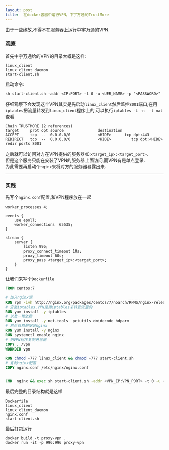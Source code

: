 ```yaml
---
layout: post
title:  在docker容器中运行VPN，中宇万通的TrustMore
---
```

由于一些缘故,不得不在服务器上运行中宇万通的VPN.

### 观察
首先中宇万通给的VPN的目录大概是这样:
```
linux_client
linux_client_daemon
start-client.sh
```
启动命令:
```
sh start-client.sh -addr <IP:PORT> -t 0 -u <UER_NAME> -p "<PASSWORD>"
```
仔细观察下会发现这个VPN其实是先启动`linux_client`然后监控`8001`端口,在用`iptables`把流量转发到`linux_client`程序上的,可以执行`iptables -L -n  -t nat`查看
```
Chain TRUSTMORE (2 references)
target     prot opt source               destination         
ACCEPT     tcp  --  0.0.0.0/0            <HIDE>      tcp dpt:443
REDIRECT   tcp  --  0.0.0.0/0            <HIDE>         tcp dpt:<HIDE> redir ports 8001
```
之后就可以访问对方在VPN提供的服务器如:`<target_ip>:<target_port>`.   
但是这个服务只能在安装了VPN的服务器上面访问,而VPN有是单点登录.  
为此需要再启动个`nginx`来将对方的服务器暴露出来.

---
### 实践
先写个`nginx.conf`配置,和VPN程序放在一起
```
worker_processes 4;

events {
    use epoll;
    worker_connections  65535;
}

stream {
    server {
        listen 996;
        proxy_connect_timeout 10s;
        proxy_timeout 60s;
        proxy_pass <target_ip>:<target_port>;
    }
}
```
让我们来写个`Dockerfile`
```Dockerfile
FROM centos:7

# 加入nginx源
RUN rpm -ivh http://nginx.org/packages/centos/7/noarch/RPMS/nginx-release-centos-7-0.el7.ngx.noarch.rpm
# 安装iptables,VPN是用iptables来转发流量的
RUN yum install -y iptables 
# 以及一堆依赖
RUN yum install -y net-tools  pciutils dmidecode hdparm
# 然后自然是安装nginx
RUN yum install -y nginx
RUN systemctl enable nginx
# 把VPN程序复制进容器
COPY . /vpn
WORKDIR vpn

RUN chmod +777 linux_client && chmod +777 start-client.sh
# 复制nginx配置
COPY nginx.conf /etc/nginx/nginx.conf


CMD  nginx && exec sh start-client.sh -addr <VPN_IP:VPN_PORT> -t 0 -u <UER_NAME> -p "<PASSWORD>"
```
最后完整的目录结构就是这样
```
Dockerfile
linux_client
linux_client_daemon
nginx.conf
start-client.sh
```
最后打包运行
```
docker build -t proxy-vpn .
docker run -it -p 996:996 proxy-vpn
```
